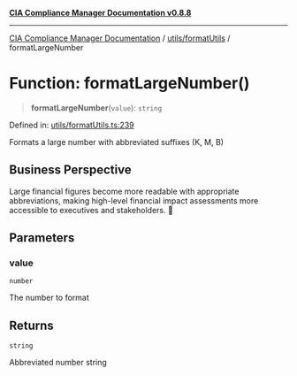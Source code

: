 [**CIA Compliance Manager Documentation v0.8.8**](../../../README.md)

***

[CIA Compliance Manager Documentation](../../../modules.md) / [utils/formatUtils](../README.md) / formatLargeNumber

# Function: formatLargeNumber()

> **formatLargeNumber**(`value`): `string`

Defined in: [utils/formatUtils.ts:239](https://github.com/Hack23/cia-compliance-manager/blob/283c1f3ddf6c7084b20c21176cda3bc5166ffcb9/src/utils/formatUtils.ts#L239)

Formats a large number with abbreviated suffixes (K, M, B)

## Business Perspective

Large financial figures become more readable with appropriate
abbreviations, making high-level financial impact assessments
more accessible to executives and stakeholders. 💼

## Parameters

### value

`number`

The number to format

## Returns

`string`

Abbreviated number string
